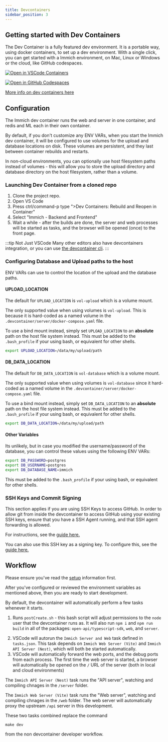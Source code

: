 ```yaml
---
title: Devcontainers
sidebar_position: 3
---
```


## Getting started with Dev Containers

The Dev Container is a fully featured dev environment. It is a portable way, using docker containers, to set up a dev environment. With a single click, you can get started with a Immich environment, on Mac, Linux or Windows or the cloud, like GitHub codespaces.

[![Open in VSCode Containers](https://img.shields.io/static/v1?label=VSCode%20DevContainer&message=Immich&color=blue)](https://vscode.dev/redirect?url=vscode://ms-vscode-remote.remote-containers/cloneInVolume?url=https://github.com/immich-app/immich/)

[![Open in GitHub Codespaces](https://github.com/codespaces/badge.svg)](https://codespaces.new/immich-app/immich/)

[More info on dev containers here](https://docs.github.com/en/codespaces/setting-up-your-project-for-codespaces/adding-a-dev-container-configuration/introduction-to-dev-containers)

## Configuration

The Immich dev container runs the web and server in one container, and redis and ML each in their own container.

By default, if you don't customize any ENV VARs, when you start the Immich dev container, it will be configured to use volumes for the upload and database locations on disk. These volumes are persistent, and they last between container rebuilds and restarts.

In non-cloud environments, you can optionally use host filesystem paths instead of volumes - this will allow you to store the upload directory and database directory on the host filesystem, rather than a volume.

### Launching Dev Container from a cloned repo

1. Clone the project repo.
2. Open VS Code
3. Press ctrl/command-p type ">Dev Containers: Rebuild and Reopen in Container"
4. Select "Immich - Backend and Frontend"
5. Wait a while - after the builds are done, the server and web processes will be started as tasks, and the browser will be opened (once) to the front page.

:::tip Not Just VSCode
Many other editors also have devcontainers integration, or you can use [the devcontainer cli](https://github.com/devcontainers/cli).
:::

### Configuring Database and Upload paths to the host

ENV VARs can use to control the location of the upload and the database paths.

#### UPLOAD_LOCATION

The default for `UPLOAD_LOCATION` is `vol-upload` which is a volume mount.

The only supported value when using volumes is `vol-upload`. This is because it is hard-coded as a named volume in the `.devcontainer/server/docker-compose.yaml` file.

To use a bind mount instead, simply set `UPLOAD_LOCATION` to an **absolute** path on the host file system instead. This must be added to the `.bash_profile` if your using bash, or equivalent for other shells.

```bash
export UPLOAD_LOCATION=/data/my/upload/path
```

#### DB_DATA_LOCATION

The default for `DB_DATA_LOCATION` is `vol-database` which is a volume mount.

The only supported value when using volumes is `vol-database` since it hard-coded as a named volume in the `.devcontainer/server/docker-compose.yaml` file.

To use a bind mount instead, simply set `DB_DATA_LOCATION` to an **absolute** path on the host file system instead. This must be added to the `.bash_profile` if your using bash, or equivalent for other shells.

```bash
export DB_DATA_LOCATION=/data/my/upload/path
```

#### Other Variables

Its unlikely, but in case you modified the username/password of the database, you can control these values using the following ENV VARs:

```bash
export DB_PASSWORD=postgres
export DB_USERNAME=postgres
export DB_DATABASE_NAME=immich
```

This must be added to the `.bash_profile` if your using bash, or equivalent for other shells.

### SSH Keys and Commit Signing

This section applies if you are using SSH Keys to access GitHub. In order to allow git from inside the devcontainer to access GitHub using your existing SSH keys, ensure that you have a SSH Agent running, and that SSH agent forwarding is allowed.

For instructions, see the [guide here.](https://code.visualstudio.com/remote/advancedcontainers/sharing-git-credentials)

You can also use this SSH key as a signing key. To configure this, see the [guide here.](https://docs.github.com/en/authentication/managing-commit-signature-verification/telling-git-about-your-signing-key#telling-git-about-your-ssh-key)

## Workflow

Please ensure you've read the [setup](/docs/developer/setup) information first.

After you've configured or reviewed the environment variables as mentioned above, then you are ready to start development.

By default, the devcontainer will automatically perform a few tasks whenever it starts.

1. Runs `postCreate.sh` - this bash script will adjust permissions to the `node` user that the devcontainer runs as. It will also run `npm i` and `npm run build` in all of the packages: `open-api/typescript-sdk`, `web`, and `server`.

2) VSCode will autorun the `Immich Server and Web` task defined in `tasks.json`. This task depends on `Immich Web Server (Vite)` and `Immich API Server (Nest)`, which will both be started automatically.
3) VSCode will automatically forward the web ports, and the debug ports from each process. The first time the web server is started, a browser will automatically be opened on the `/` URL of the server (both in local and cloud environments)

The `Immich API Server (Nest)` task runs the "API server", watching and compiling chnages in the `/server` folder.

The `Immich Web Server (Vite)` task runs the "Web server", watching and compiling chnages in the `/web` folder. The web server will automatically proxy the upstream `/api` server in this development.

These two tasks combined replace the command

```
make dev
```

from the non devcontainer developer workflow.
